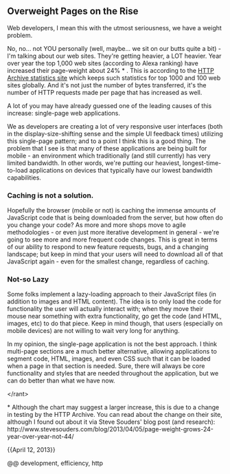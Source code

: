 ## Overweight Pages on the Rise

Web developers, I mean this with the utmost seriousness, we have a weight problem.

No, no... not YOU personally (well, maybe... we sit on our butts quite a bit) - I'm talking about our web sites. They're getting heavier, a LOT heavier. Year over year the top 1,000 web sites (according to Alexa ranking) have increased their page-weight about 24% * . This is according to the [HTTP Archive statistics site](http://httparchive.org/trends.php?s=Top1000&minlabel=Apr+1+2012&maxlabel=Apr+1+2013) which keeps such statistics for top 1000 and 100 web sites globally. And it's not just the number of bytes transferred, it's the number of HTTP requests made per page that has increased as well.

A lot of you may have already guessed one of the leading causes of this increase: single-page web applications.

We as developers are creating a lot of very responsive user interfaces (both in the display-size-shifting sense and the simple UI feedback times) utilizing this single-page pattern; and to a point I think this is a good thing. The problem that I see is that many of these applications are being built for mobile - an environment which traditionally (and still currently) has very limited bandwidth. In other words, we're putting our heaviest, longest-time-to-load applications on devices that typically have our lowest bandwidth capabilities.

### Caching is not a solution.

Hopefully the browser (mobile or not) is caching the immense amounts of JavaScript code that is being downloaded from the server, but how often do you change your code? As more and more shops move to agile methodologies - or even just more iterative development in general - we're going to see more and more frequent code changes. This is great in terms of our ability to respond to new feature requests, bugs, and a changing landscape; but keep in mind that your users will need to download all of that JavaScript again - even for the smallest change, regardless of caching.

### Not-so Lazy

Some folks implement a lazy-loading approach to their JavaScript files (in addition to images and HTML content). The idea is to only load the code for functionality the user will actually interact with; when they move their mouse near something with extra functionality, go get the code (and HTML, images, etc) to do that piece. Keep in mind though, that users (especially on mobile devices) are not willing to wait very long for anything.

In my opinion, the single-page application is not the best approach. I think multi-page sections are a much better alternative, allowing applications to segment code, HTML, images, and even CSS such that it can be loaded when a page in that section is needed. Sure, there will always be core functionality and styles that are needed throughout the application, but we can do better than what we have now.

&lt;/rant&gt;

<p class='footnote'>* Although the chart may suggest a larger increase, this is due to a change in testing by the HTTP Archive. You can read about the change on their site, although I found out about it via Steve Souders' blog post (and research): http://www.stevesouders.com/blog/2013/04/05/page-weight-grows-24-year-over-year-not-44/</p>

{{April 12, 2013}}

@@ development, efficiency, http
